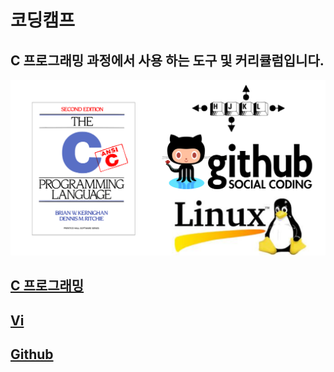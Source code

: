 # 코딩캠프

## C 프로그래밍 과정에서 사용 하는 도구 및 커리큘럼입니다.
![](./img/materials.png)


## [C 프로그래밍](./C_Programming/README.md)
## [Vi](./Vi/READEME.md)
## [Github](./Github/README.md)

